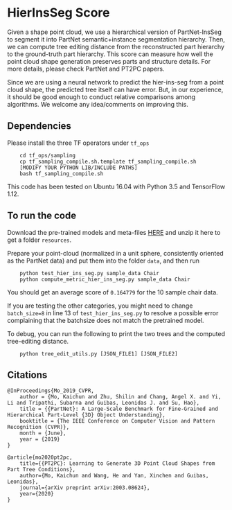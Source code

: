 # HierInsSeg Score

Given a shape point cloud, we use a hierarchical version of PartNet-InsSeg to segment it into PartNet semantic+instance segmentation hierarchy. 
Then, we can compute tree editing distance from the reconstructed part hierarchy to the ground-truth part hierarchy.
This score can measure how well the point cloud shape generation preserves parts and structure details.
For more details, please check PartNet and PT2PC papers.

Since we are using a neural network to predict the hier-ins-seg from a point cloud shape, the predicted tree itself can have error.
But, in our experience, it should be good enough to conduct relative comparisons among algorithms.
We welcome any idea/comments on improving this.


## Dependencies

Please install the three TF operators under `tf_ops`
    
        cd tf_ops/sampling
        cp tf_sampling_compile.sh.template tf_sampling_compile.sh
        [MODIFY YOUR PYTHON LIB/INCLUDE PATHS]
        bash tf_sampling_compile.sh

This code has been tested on Ubuntu 16.04 with Python 3.5 and TensorFlow 1.12.

## To run the code

Download the pre-trained models and meta-files [HERE](http://download.cs.stanford.edu/orion/kaichun/hierinsseg_resources.zip) and unzip it here to get a folder `resources`.

Prepare your point-cloud (normalized in a unit sphere, consistently oriented as the PartNet data) and put them into the folder `data`, and then run

        python test_hier_ins_seg.py sample_data Chair
        python compute_metric_hier_ins_seg.py sample_data Chair

You should get an average score of `0.164779` for the 10 sample chair data.

If you are testing the other categories, you might need to change `batch_size=8` in line 13 of `test_hier_ins_seg.py` to resolve a possible error complaining that the batchsize does not match the pretrained model.

To debug, you can run the following to print the two trees and the computed tree-editing distance.

        python tree_edit_utils.py [JSON_FILE1] [JSON_FILE2]
 
## Citations


    @InProceedings{Mo_2019_CVPR,
        author = {Mo, Kaichun and Zhu, Shilin and Chang, Angel X. and Yi, Li and Tripathi, Subarna and Guibas, Leonidas J. and Su, Hao},
        title = {{PartNet}: A Large-Scale Benchmark for Fine-Grained and Hierarchical Part-Level {3D} Object Understanding},
        booktitle = {The IEEE Conference on Computer Vision and Pattern Recognition (CVPR)},
        month = {June},
        year = {2019}
    }

    @article{mo2020pt2pc,
        title={{PT2PC}: Learning to Generate 3D Point Cloud Shapes from Part Tree Conditions},
        author={Mo, Kaichun and Wang, He and Yan, Xinchen and Guibas, Leonidas},
        journal={arXiv preprint arXiv:2003.08624},
        year={2020}
    }

     
